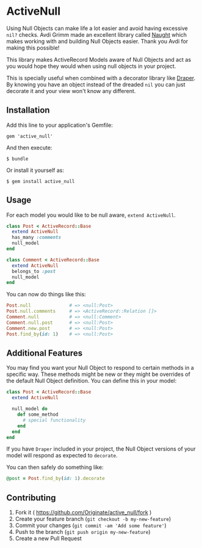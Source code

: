 # ActiveNull

Using Null Objects can make life a lot easier and avoid having excessive `nil?` checks.
Avdi Grimm made an excellent library called [Naught][1] which makes
working with and building Null Objects easier. Thank you Avdi for making
this possible!

This library makes ActiveRecord Models aware of Null Objects and act as you
would hope they would when using null objects in your project.

This is specially useful when combined with a decorator library like [Draper][2].
By knowing you have an object instead of the dreaded `nil` you can just
decorate it and your view won't know any different.

## Installation

Add this line to your application's Gemfile:

    gem 'active_null'

And then execute:

    $ bundle

Or install it yourself as:

    $ gem install active_null

## Usage

For each model you would like to be null aware, `extend ActiveNull`.

```ruby
class Post < ActiveRecord::Base
  extend ActiveNull
  has_many :comments
  null_model
end

class Comment < ActiveRecord::Base
  extend ActiveNull
  belongs_to :post
  null_model
end
```

You can now do things like this:

```ruby
Post.null              # => <null:Post>
Post.null.comments     # => <ActiveRecord::Relation []>
Comment.null           # => <null:Comment>
Comment.null.post      # => <null:Post>
Comment.new.post       # => <null:Post>
Post.find_by(id: 1)    # => <null:Post>
```

## Additional Features

You may find you want your Null Object to respond to certain methods
in a specific way. These methods might be new or they might be
overrides of the default Null Object definition.
You can define this in your model:

```ruby
class Post < ActiveRecord::Base
  extend ActiveNull

  null_model do
    def some_method
      # special functionality
    end
  end
end
```

If you have `Draper` included in your project, the Null Object versions of
your model will respond as expected to `decorate`.

You can then safely do something like:

```ruby
@post = Post.find_by(id: 1).decorate
```

## Contributing

1. Fork it ( https://github.com/Originate/active_null/fork )
2. Create your feature branch (`git checkout -b my-new-feature`)
3. Commit your changes (`git commit -am 'Add some feature'`)
4. Push to the branch (`git push origin my-new-feature`)
5. Create a new Pull Request


  [1]: https://github.com/avdi/naught
  [2]: https://github.com/drapergem/draper
